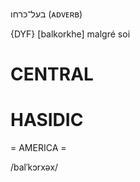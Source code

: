 בעל־כּרחו
(ᴀᴅᴠᴇʀʙ)

{DYF}
[balkorkhe] malgré soi

CENTRAL
========

HASIDIC
=======
= AMERICA = 

/balˈkɔrxəx/